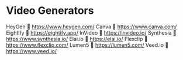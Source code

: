 <h1>
  Video Generators
</h1>

HeyGen   https://www.heygen.com/
Canva   https://www.canva.com/
Eightify   https://eightify.app/
InVideo   https://invideo.io/
Synthesia   https://www.synthesia.io/
Elai.io   https://elai.io/
Flexclip   https://www.flexclip.com/
Lumen5   https://lumen5.com/
Veed.io   https://www.veed.io/
